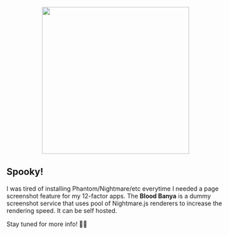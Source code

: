 <p align="center">
<img src="https://raw.githubusercontent.com/molefrog/blood-banya/master/logo/blood-banya@2x.png" width="340px" />
</p>

## Spooky!
I was tired of installing Phantom/Nightmare/etc everytime I needed a page screenshot feature for my 12-factor apps. The 
**Blood Banya** is a dummy screenshot service that uses pool of Nightmare.js renderers to increase the rendering speed.
It can be self hosted. 

Stay tuned for more info! 🎃💀
